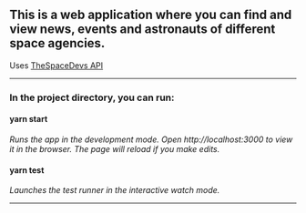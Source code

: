 ## This is a web application where you can find and view news, events and astronauts of different space agencies.

Uses [TheSpaceDevs API](https://thespacedevs.com/llapi)

---

### In the project directory, you can run:

#### yarn start

_Runs the app in the development mode. Open http://localhost:3000 to view it in the browser. The page will reload if you make edits._

#### yarn test

_Launches the test runner in the interactive watch mode._

---
